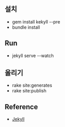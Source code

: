 ## 설치
- gem install kekyll --pre
- bundle install

## Run
- jekyll serve --watch

## 올리기
- rake site:generates
- rake site:publish

## Reference
- [Jekyll](http://jekyllrb.com/)
